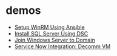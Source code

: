 # demos

- [Setup WinRM Using Ansible](./docs/setup_winrm.md)
- [Install SQL Server Using DSC](./docs/install_mssql_dsc.md)
- [Join Windows Server to Domain](./docs/join_domain.md)
- [Service Now Integration: Decomm VM](./docs/snow_automation.md)